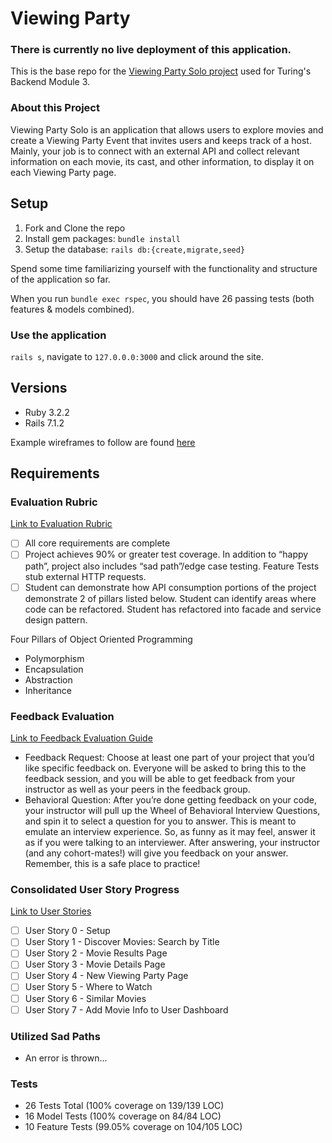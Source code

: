# Viewing Party

### There is currently no live deployment of this application.

This is the base repo for the [Viewing Party Solo project](https://backend.turing.edu/module3/projects/viewing_party_solo) used for Turing's Backend Module 3.

### About this Project

Viewing Party Solo is an application that allows users to explore movies and create a Viewing Party Event that invites users and keeps track of a host. Mainly, your job is to connect with an external API and collect relevant information on each movie, its cast, and other information, to display it on each Viewing Party page. 

## Setup

1. Fork and Clone the repo
2. Install gem packages: `bundle install`
3. Setup the database: `rails db:{create,migrate,seed}`

Spend some time familiarizing yourself with the functionality and structure of the application so far. 

When you run `bundle exec rspec`, you should have 26 passing tests (both features & models combined). 

### Use the application
`rails s`, navigate to `127.0.0.0:3000` and click around the site. 

## Versions

- Ruby 3.2.2
- Rails 7.1.2

Example wireframes to follow are found [here](https://backend.turing.edu/module3/projects/viewing_party_solo/wireframes)

## Requirements

### Evaluation Rubric

[Link to Evaluation Rubric](https://backend.turing.edu/module3/projects/viewing_party_solo/rubric)

- [ ] All core requirements are complete
- [ ] Project achieves 90% or greater test coverage. In addition to “happy path”, project also includes “sad path”/edge case testing. Feature Tests stub external HTTP requests.
- [ ] Student can demonstrate how API consumption portions of the project demonstrate 2 of pillars listed below. Student can identify areas where code can be refactored. Student has refactored into facade and service design pattern.

Four Pillars of Object Oriented Programming
* Polymorphism
* Encapsulation
* Abstraction
* Inheritance

### Feedback Evaluation

[Link to Feedback Evaluation Guide](https://backend.turing.edu/module3/projects/viewing_party_solo/evaluation)

* Feedback Request: Choose at least one part of your project that you’d like specific feedback on. Everyone will be asked to bring this to the feedback session, and you will be able to get feedback from your instructor as well as your peers in the feedback group.
* Behavioral Question: After you’re done getting feedback on your code, your instructor will pull up the Wheel of Behavioral Interview Questions, and spin it to select a question for you to answer. This is meant to emulate an interview experience. So, as funny as it may feel, answer it as if you were talking to an interviewer. After answering, your instructor (and any cohort-mates!) will give you feedback on your answer. Remember, this is a safe place to practice!

### Consolidated User Story Progress

[Link to User Stories](https://backend.turing.edu/module3/projects/viewing_party_solo/requirements)

- [ ] User Story 0 - Setup
- [ ] User Story 1 - Discover Movies: Search by Title
- [ ] User Story 2 - Movie Results Page
- [ ] User Story 3 - Movie Details Page
- [ ] User Story 4 - New Viewing Party Page
- [ ] User Story 5 - Where to Watch
- [ ] User Story 6 - Similar Movies
- [ ] User Story 7 - Add Movie Info to User Dashboard

### Utilized Sad Paths

* An error is thrown...

### Tests

* 26 Tests Total (100% coverage on 139/139 LOC)
* 16 Model Tests (100% coverage on 84/84 LOC)
* 10 Feature Tests (99.05% coverage on 104/105 LOC)